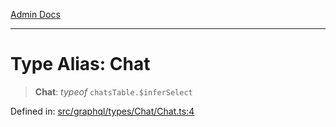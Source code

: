 [Admin Docs](/)

***

# Type Alias: Chat

> **Chat**: *typeof* `chatsTable.$inferSelect`

Defined in: [src/graphql/types/Chat/Chat.ts:4](https://github.com/Suyash878/talawa-api/blob/dcefc5853f313fc5e9e097849457ef0d144bcf61/src/graphql/types/Chat/Chat.ts#L4)
